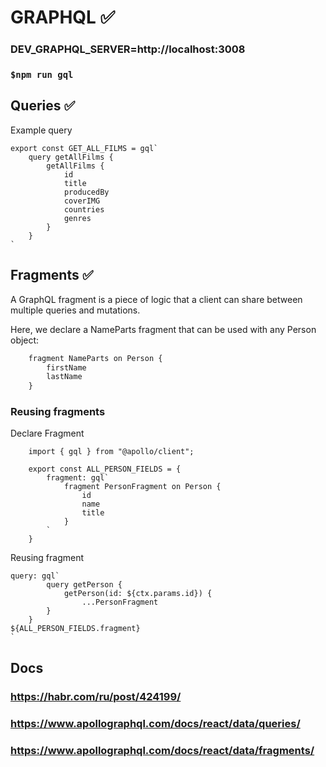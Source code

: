 # GRAPHQL ✅

### DEV_GRAPHQL_SERVER=http://localhost:3008
### ```$npm run gql```

## Queries ✅

Example query

```
export const GET_ALL_FILMS = gql`
    query getAllFilms {
        getAllFilms {
            id
            title
            producedBy
            coverIMG
            countries
            genres
        }
    }
`
```

## Fragments ✅

A GraphQL fragment is a piece of logic that a client can share between multiple queries and mutations.

Here, we declare a NameParts fragment that can be used with any Person object:

```js
    fragment NameParts on Person {
        firstName
        lastName
    }
```

### Reusing fragments

Declare Fragment

``` 
    import { gql } from "@apollo/client";

    export const ALL_PERSON_FIELDS = {
        fragment: gql`
            fragment PersonFragment on Person {
                id
                name
                title
            }
        `
    }
```

Reusing fragment

```
query: gql`
        query getPerson {
            getPerson(id: ${ctx.params.id}) {
                ...PersonFragment
        }
    }
${ALL_PERSON_FIELDS.fragment}
`
```

## Docs

### https://habr.com/ru/post/424199/
### https://www.apollographql.com/docs/react/data/queries/
### https://www.apollographql.com/docs/react/data/fragments/